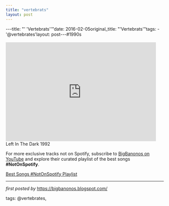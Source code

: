 ```yaml
---
title: "vertebrats"
layout: post
---
```

---title: "' 'Vertebrats''"date: 2016-02-05original_title: "'Vertebrats'"tags:  - '@vertebrates'layout: post---#1990s <br /><br /><iframe width="95%" height="315" src="https://www.youtube.com/embed/Wxr33sDcESo?list=PLtuNtuTatqI2GrQ3LrtdNA9IjBPQZbc2O" frameborder="0" allowfullscreen></iframe><br />Left In The Dark 1992<!--Subscribe and Playlist Links--><div>    <p>For more exclusive tracks not on Spotify, subscribe to <a href="https://www.youtube.com/@BigBanonos" target="_blank">BigBanonos on YouTube</a> and explore their curated playlist of the best songs <strong>#NotOnSpotify</strong>.</p>    <p><a href="https://www.youtube.com/playlist?list=PLtuNtuTatqI0kFahUCbtbfenC_ET5O_tr" target="_blank">Best Songs #NotOnSpotify Playlist<br /></a></p></div><hr /><p><em>first posted by</em> <a href="https://bigbanonos.blogspot.com/" rel="noopener" target="_new">https://bigbanonos.blogspot.com/</a></p><p>tags: @vertebrates,</p>